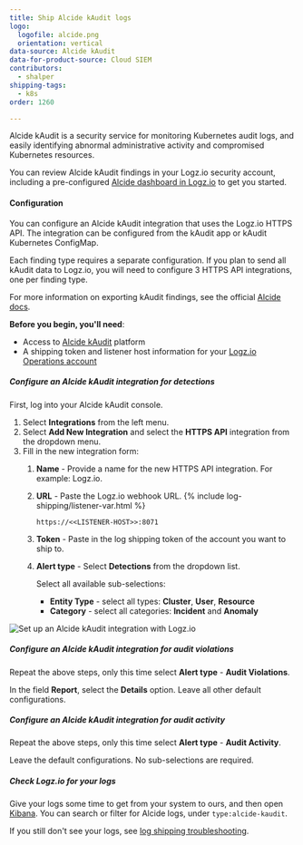 ```yaml
---
title: Ship Alcide kAudit logs
logo:
  logofile: alcide.png
  orientation: vertical
data-source: Alcide kAudit
data-for-product-source: Cloud SIEM
contributors:
  - shalper
shipping-tags:
  - k8s
order: 1260

---
```


Alcide kAudit is a security service for monitoring Kubernetes audit logs, and easily
identifying abnormal administrative activity and compromised Kubernetes resources.

You can review Alcide kAudit findings in your Logz.io security account, including a pre-configured [Alcide dashboard in Logz.io](https://app.logz.io/#/dashboard/security/research/dashboards?) to get you started.

#### Configuration

You can configure an Alcide kAudit integration that uses the Logz.io HTTPS API. The integration can be configured from the kAudit app or kAudit Kubernetes ConfigMap.

Each finding type requires a separate configuration. If you plan to send all kAudit data to Logz.io, you will need to configure 3 HTTPS API integrations, one per finding type.

For more information on exporting kAudit findings, see the official [Alcide docs](https://alcide.atlassian.net/wiki/spaces/PUB/pages/1466728736/Exporting+kAudit+Findings).

**Before you begin, you'll need**:

* Access to [Alcide kAudit](https://github.com/alcideio/kaudit) platform
* A shipping token and listener host information for your [Logz.io Operations account](https://app.logz.io/)

<div class="tasklist">

##### Configure an Alcide kAudit integration for detections

First, log into your Alcide kAudit console.

1. Select **Integrations** from the left menu.
2. Select **Add New Integration** and select the **HTTPS API** integration from the dropdown menu.
3. Fill in the new integration form:
    1. **Name** - Provide a name for the new HTTPS API integration. For example: Logz.io.
    2. **URL** - Paste the Logz.io webhook URL. {% include log-shipping/listener-var.html %}


        ```
        https://<<LISTENER-HOST>>:8071
        ```

    3. **Token** - Paste in the log shipping token of the account you want to ship to.

    4. **Alert type** - Select **Detections** from the dropdown list.

        Select all available sub-selections:

        * **Entity Type** - select all types: **Cluster**, **User**, **Resource**
        * **Category** - select all categories: **Incident** and **Anomaly**

![Set up an Alcide kAudit integration with Logz.io](https://dytvr9ot2sszz.cloudfront.net/logz-docs/security-integrations/alcide-integration.png)

##### Configure an Alcide kAudit integration for audit violations

Repeat the above steps, only this time select **Alert type** - **Audit Violations**.

In the field **Report**, select the **Details** option.
Leave all other default configurations.

##### Configure an Alcide kAudit integration for audit activity

Repeat the above steps, only this time select **Alert type** - **Audit Activity**.

Leave the default configurations. No sub-selections are required.

##### Check Logz.io for your logs

Give your logs some time to get from your system to ours, and then open [Kibana](https://app.logz.io/#/dashboard/kibana). You can search or filter for Alcide logs, under `type:alcide-kaudit`.

If you still don't see your logs, see [log shipping troubleshooting]({{site.baseurl}}/user-guide/log-shipping/log-shipping-troubleshooting.html).

</div>
